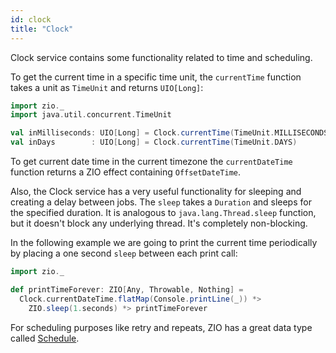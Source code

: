 ```yaml
---
id: clock 
title: "Clock"
---
```


Clock service contains some functionality related to time and scheduling. 

To get the current time in a specific time unit, the `currentTime` function takes a unit as `TimeUnit` and returns `UIO[Long]`:

```scala compile-only
import zio._
import java.util.concurrent.TimeUnit

val inMilliseconds: UIO[Long] = Clock.currentTime(TimeUnit.MILLISECONDS)
val inDays        : UIO[Long] = Clock.currentTime(TimeUnit.DAYS)
```

To get current date time in the current timezone the `currentDateTime` function returns a ZIO effect containing `OffsetDateTime`.

Also, the Clock service has a very useful functionality for sleeping and creating a delay between jobs. The `sleep` takes a `Duration` and sleeps for the specified duration. It is analogous to `java.lang.Thread.sleep` function, but it doesn't block any underlying thread. It's completely non-blocking.

In the following example we are going to print the current time periodically by placing a one second `sleep` between each print call:

```scala compile-only
import zio._

def printTimeForever: ZIO[Any, Throwable, Nothing] =
  Clock.currentDateTime.flatMap(Console.printLine(_)) *>
    ZIO.sleep(1.seconds) *> printTimeForever
```

For scheduling purposes like retry and repeats, ZIO has a great data type called [Schedule](../../misc/schedule.md). 
